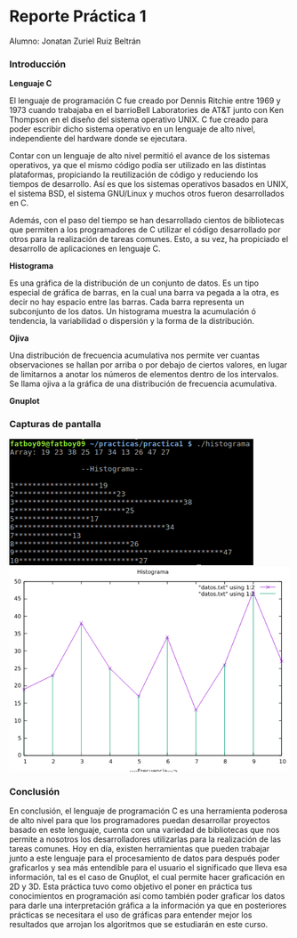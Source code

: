 # Reporte Práctica 1

Alumno: Jonatan Zuriel Ruiz Beltrán

### Introducción

**Lenguaje C**

El lenguaje de programación C fue creado por Dennis Ritchie entre 1969 y 1973 cuando trabajaba en el barrioBell Laboratories de AT&T junto con Ken Thompson en el diseño del sistema operativo UNIX. C fue creado para poder escribir dicho sistema operativo en un lenguaje de alto nivel, independiente del hardware donde se ejecutara.

Contar con un lenguaje de alto nivel permitió el avance de los sistemas operativos, ya que el mismo código podía ser utilizado en las distintas plataformas, propiciando la reutilización de código y reduciendo los tiempos de desarrollo. Así es que los sistemas operativos basados en UNIX, el sistema BSD, el sistema GNU/Linux y muchos otros fueron desarrollados en C.

Además, con el paso del tiempo se han desarrollado cientos de bibliotecas que permiten a los programadores de C utilizar el código desarrollado por otros para la realización de tareas comunes. Esto, a su vez, ha propiciado el desarrollo de aplicaciones en lenguaje C. 


__Histograma__

Es una gráfica de la distribución de un conjunto  de  datos. Es un tipo especial de gráfica de barras, en la cual una barra va pegada a la otra, es decir no hay espacio entre las barras. Cada barra representa un subconjunto de los datos. Un histograma muestra la acumulación ó tendencia, la variabilidad o dispersión y la forma de la distribución.

__Ojiva__

Una distribución de frecuencia acumulativa nos permite ver cuantas observaciones se hallan por arriba o por debajo de ciertos valores, en lugar de limitarnos a anotar los números de elementos dentro de los intervalos. Se llama ojiva a la gráfica de una distribución de frecuencia acumulativa.

**Gnuplot**


### Capturas de pantalla

![Cap01](https://github.com/Fatboy09/curso_AlgoritmosGeneticos/blob/assets/practica1/cap01.png)
![Cap02](https://github.com/Fatboy09/curso_AlgoritmosGeneticos/blob/assets/practica1/cap02.png)


### Conclusión

En conclusión, el lenguaje de programación C es una herramienta poderosa de alto nivel para que los programadores puedan desarrollar proyectos basado en este lenguaje, cuenta con una variedad de bibliotecas que nos permite a nosotros los desarrolladores utilizarlas para la realización de las tareas comunes. Hoy en día, existen herramientas que pueden trabajar junto a este lenguaje para el procesamiento de datos para después poder graficarlos y sea más entendible para el usuario el significado que lleva esa información, tal es el caso de Gnuṕlot, el cual permite hacer graficación en 2D y 3D. Esta práctica tuvo como objetivo el poner en práctica tus conocimientos en programación así como también poder graficar los datos para darle una interpretación gráfica a la información ya que en posteriores prácticas se necesitara el uso de gráficas para entender mejor los resultados que arrojan los algoritmos que se estudiarán en este curso.
